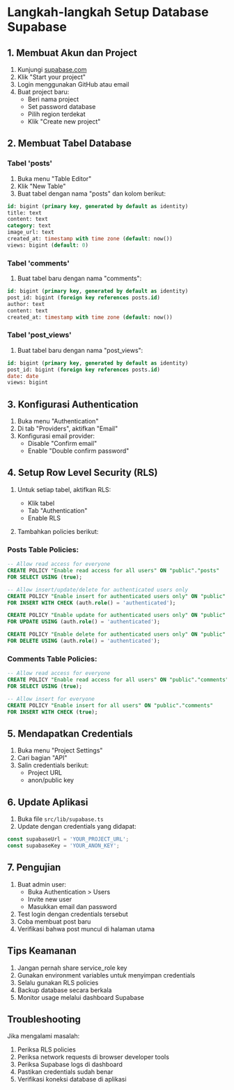 # Langkah-langkah Setup Database Supabase

## 1. Membuat Akun dan Project

1. Kunjungi [supabase.com](https://supabase.com)
2. Klik "Start your project"
3. Login menggunakan GitHub atau email
4. Buat project baru:
   - Beri nama project
   - Set password database
   - Pilih region terdekat
   - Klik "Create new project"

## 2. Membuat Tabel Database

### Tabel 'posts'
1. Buka menu "Table Editor"
2. Klik "New Table"
3. Buat tabel dengan nama "posts" dan kolom berikut:
```sql
id: bigint (primary key, generated by default as identity)
title: text
content: text
category: text
image_url: text
created_at: timestamp with time zone (default: now())
views: bigint (default: 0)
```

### Tabel 'comments'
1. Buat tabel baru dengan nama "comments":
```sql
id: bigint (primary key, generated by default as identity)
post_id: bigint (foreign key references posts.id)
author: text
content: text
created_at: timestamp with time zone (default: now())
```

### Tabel 'post_views'
1. Buat tabel baru dengan nama "post_views":
```sql
id: bigint (primary key, generated by default as identity)
post_id: bigint (foreign key references posts.id)
date: date
views: bigint
```

## 3. Konfigurasi Authentication

1. Buka menu "Authentication"
2. Di tab "Providers", aktifkan "Email"
3. Konfigurasi email provider:
   - Disable "Confirm email"
   - Enable "Double confirm password"

## 4. Setup Row Level Security (RLS)

1. Untuk setiap tabel, aktifkan RLS:
   - Klik tabel
   - Tab "Authentication"
   - Enable RLS

2. Tambahkan policies berikut:

### Posts Table Policies:
```sql
-- Allow read access for everyone
CREATE POLICY "Enable read access for all users" ON "public"."posts"
FOR SELECT USING (true);

-- Allow insert/update/delete for authenticated users only
CREATE POLICY "Enable insert for authenticated users only" ON "public"."posts"
FOR INSERT WITH CHECK (auth.role() = 'authenticated');

CREATE POLICY "Enable update for authenticated users only" ON "public"."posts"
FOR UPDATE USING (auth.role() = 'authenticated');

CREATE POLICY "Enable delete for authenticated users only" ON "public"."posts"
FOR DELETE USING (auth.role() = 'authenticated');
```

### Comments Table Policies:
```sql
-- Allow read access for everyone
CREATE POLICY "Enable read access for all users" ON "public"."comments"
FOR SELECT USING (true);

-- Allow insert for everyone
CREATE POLICY "Enable insert for all users" ON "public"."comments"
FOR INSERT WITH CHECK (true);
```

## 5. Mendapatkan Credentials

1. Buka menu "Project Settings"
2. Cari bagian "API"
3. Salin credentials berikut:
   - Project URL
   - anon/public key

## 6. Update Aplikasi

1. Buka file `src/lib/supabase.ts`
2. Update dengan credentials yang didapat:
```typescript
const supabaseUrl = 'YOUR_PROJECT_URL';
const supabaseKey = 'YOUR_ANON_KEY';
```

## 7. Pengujian

1. Buat admin user:
   - Buka Authentication > Users
   - Invite new user
   - Masukkan email dan password
2. Test login dengan credentials tersebut
3. Coba membuat post baru
4. Verifikasi bahwa post muncul di halaman utama

## Tips Keamanan

1. Jangan pernah share service_role key
2. Gunakan environment variables untuk menyimpan credentials
3. Selalu gunakan RLS policies
4. Backup database secara berkala
5. Monitor usage melalui dashboard Supabase

## Troubleshooting

Jika mengalami masalah:
1. Periksa RLS policies
2. Periksa network requests di browser developer tools
3. Periksa Supabase logs di dashboard
4. Pastikan credentials sudah benar
5. Verifikasi koneksi database di aplikasi
